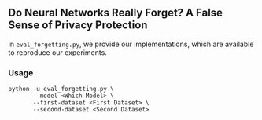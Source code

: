 ## Do Neural Networks Really Forget? A False Sense of Privacy Protection

In `eval_forgetting.py`, we provide our implementations, which are available to reproduce our experiments.

### Usage

```
python -u eval_forgetting.py \
       --model <Which Model> \
       --first-dataset <First Dataset> \
       --second-dataset <Second Dataset>
```
